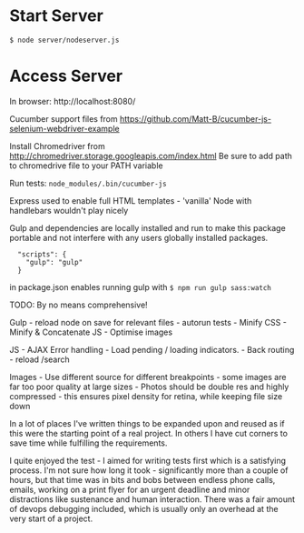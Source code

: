 # Start Server

`$ node server/nodeserver.js`

# Access Server

In browser:
http://localhost:8080/

Cucumber support files from
https://github.com/Matt-B/cucumber-js-selenium-webdriver-example

Install Chromedriver from http://chromedriver.storage.googleapis.com/index.html
Be sure to add path to chromedrive file to your PATH variable

Run tests:
`node_modules/.bin/cucumber-js`

Express used to enable full HTML templates - 'vanilla' Node with handlebars wouldn't play nicely

Gulp and dependencies are locally installed and run to make this package portable and not interfere with any users globally installed packages.

```
  "scripts": {
    "gulp": "gulp"
  }
```
in package.json enables running gulp with `$ npm run gulp sass:watch`

TODO: By no means comprehensive!

Gulp - reload node on save for relevant files - autorun tests
     - Minify CSS
     - Minify & Concatenate JS
     - Optimise images

JS   - AJAX Error handling
     - Load pending / loading indicators.
     - Back routing - reload /search

Images - Use different source for different breakpoints - some images are far too poor quality at large sizes
       - Photos should be double res and highly compressed - this ensures pixel density for retina, while keeping file size down

In a lot of places I've written things to be expanded upon and reused as if this were the starting point of a real project. In others I have cut corners to save time while fulfilling the requirements.

I quite enjoyed the test - I aimed for writing tests first which is a satisfying process.
I'm not sure how long it took - significantly more than a couple of hours, but that time was in bits and bobs between endless phone calls, emails, working on a print flyer for an urgent deadline and minor distractions like sustenance and human interaction.
There was a fair amount of devops debugging included, which is usually only an overhead at the very start of a project.